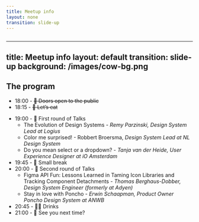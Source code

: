 ```yaml
---
title: Meetup info
layout: none
transition: slide-up
---
```


<img src="/images/cow-poster.png" alt=""/>

<!--
### Why did we organise this meetup
Remy and I both work on design systems. Love working in a multidisciplinary team. There is no design system without the joined effort in all these roles. About time we learn from each other in a wonderful evening of meeting peers and learning from experience.
-->

---
title: Meetup info
layout: default
transition: slide-up
background: /images/cow-bg.png
---

## The program

- 18:00 - ~~🚪 Doors open to the public~~
- 18:15 - ~~🍕 Let’s eat~~

<v-clicks depth="2">

- 19:00 - 📢 First round of Talks
  - The Evolution of Design Systems - *Remy Parzinski, Design System Lead at Logius*
  - Color me surprised! - Robbert Broersma, *Design System Lead at NL Design System*
  - Do you mean select or a dropdown? - *Tanja van der Heide, User Experience Designer at iO Amsterdam*
- 19:45 - 🍹 Small break
- 20:00 - 📢 Second round of Talks
  - Figma API Fun: Lessons Learned in Taming Icon Libraries and Tracking Component Detachments - *Thomas Berghaus-Dobber, Design System Engineer (formerly at Adyen)*
  - Stay in love with Poncho - *Erwin Schaapman, Product Owner Poncho Design System at ANWB*
- 20:45 - 🙋‍♀️ Drinks
- 21:00 - 🍻 See you next time?

</v-clicks>

<!--
**First Round of Talks:**
### The Evolution of Design Systems - Remy Parzinski, Design System Lead at Logius
Design Systems didn't appear out of thin air. I'll take you on a journey from NYC's Times Square to Design Systems using LEGOs.

### Color me surprised! - Robbert Broersma, Design System Lead at NL Design System
Did you know some people see your website completely in their own color scheme? Using a media query for forced-colors and some CSS custom properties, your website will become accessible in interesting new ways.

### Do you mean select or a dropdown? - Tanja van der Heide, User Experience Designer at iO Amsterdam
Common understanding is about more than words. Let's dive into the collaboration between design and development and how we can climb out of pitfalls together.

**Second Round of Talks:**

### Figma API Fun: Lessons Learned in Taming Icon Libraries and Tracking Component Detachments - Thomas Berghaus-Dobber, Design System Engineer (formerly at Adyen)
In my time at Adyen, I actively contributed to projects that extensively utilized the Figma API. These projects were focused on automating the syncing and distribution of icon libraries, and tracking component (mis)usage across the organization. Join me in this talk as I share my learnings and delve into some of the details of their implementation.

### Stay in love with Poncho - Erwin Schaapman, Product Owner Poncho Design System at ANWB
In a corporate organization like ANWB a team that is responsible for its design system faces a variety of challenges. Let's take a tour and meet these challenges and see what we do to make our stakeholders keep loving Poncho the Design System.

-->
